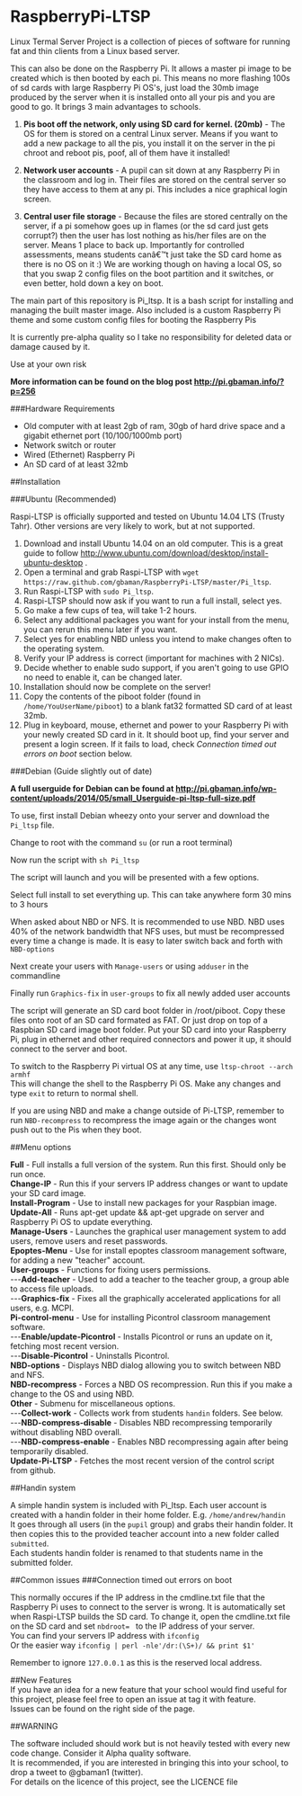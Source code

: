 RaspberryPi-LTSP
================

Linux Termal Server Project is a collection of pieces of software for running fat and thin clients from a Linux based server.

This can also be done on the Raspberry Pi. It allows a master pi image to be created which is then booted by each pi. This means no more flashing 100s of sd cards with large Raspberry Pi OS's, just load the 30mb image produced by the server when it is installed onto all your pis and you are good to go.
It brings 3 main advantages to schools.

1. **Pis boot off the network, only using SD card for kernel. (20mb)** - The OS for them is stored on a central Linux server. Means if you want to add a new package to all the pis, you install it on the server in the pi chroot and reboot pis, poof, all of them have it installed!

2. **Network user accounts** - A pupil can sit down at any Raspberry Pi in the classroom and log in. Their files are stored on the central server so they have access to them at any pi. This includes a nice graphical login screen. 

3. **Central user file storage** - Because the files are stored centrally on the server, if a pi somehow goes up in flames (or the sd card just gets corrupt?) then the user has lost nothing as his/her files are on the server. Means 1 place to back up. Importantly for controlled assessments, means students canâ€™t just take the SD card home as there is no OS on it :)
We are working though on having a local OS, so that you swap 2 config files on the boot partition and it switches, or even better, hold down a key on boot.


The main part of this repository is Pi_ltsp. It is a bash script for installing and managing the built master image.
Also included is a custom Raspberry Pi theme and some custom config files for booting the Raspberry Pis   

It is currently pre-alpha quality so I take no responsibility for deleted data or damage caused by it.   

Use at your own risk   
   
__More information can be found on the blog post http://pi.gbaman.info/?p=256__

###Hardware Requirements
+ Old computer with at least 2gb of ram, 30gb of hard drive space and a gigabit ethernet port (10/100/1000mb port)   
+ Network switch or router   
+ Wired (Ethernet) Raspberry Pi   
+ An SD card of at least 32mb

##Installation


###Ubuntu (Recommended)

Raspi-LTSP is officially supported and tested on Ubuntu 14.04 LTS (Trusty Tahr). Other versions are very likely to work, but at not supported.

1. Download and install Ubuntu 14.04 on an old computer. This is a great guide to follow http://www.ubuntu.com/download/desktop/install-ubuntu-desktop .
2. Open a terminal and grab Raspi-LTSP with ```wget https://raw.github.com/gbaman/RaspberryPi-LTSP/master/Pi_ltsp```.
3. Run Raspi-LTSP with ```sudo Pi_ltsp```.
4. Raspi-LTSP should now ask if you want to run a full install, select yes.
5. Go make a few cups of tea, will take 1-2 hours.
6. Select any additional packages you want for your install from the menu, you can rerun this menu later if you want.
7. Select yes for enabling NBD unless you intend to make changes often to the operating system.
8. Verify your IP address is correct (important for machines with 2 NICs).
9. Decide whether to enable sudo support, if you aren't going to use GPIO no need to enable it, can be changed later.
10. Installation should now be complete on the server!
11. Copy the contents of the piboot folder (found in ```/home/YouUserName/piboot```) to a blank fat32 formatted SD card of at least 32mb.
12. Plug in keyboard, mouse, ethernet and power to your Raspberry Pi with your newly created SD card in it. It should boot up, find your server and present a login screen. If it fails to load, check _Connection timed out errors on boot_ section below.

###Debian (Guide slightly out of date)

__A full userguide for Debian can be found at http://pi.gbaman.info/wp-content/uploads/2014/05/small_Userguide-pi-ltsp-full-size.pdf__   

To use, first install Debian wheezy onto your server and download the ```Pi_ltsp``` file.

Change to root with the command   ```su```   (or run a root terminal)

Now run the script with     ```sh Pi_ltsp```

The script will launch and you will be presented with a few options. 

Select full install to set everything up. This can take anywhere form 30 mins to 3 hours   

When asked about NBD or NFS. It is recommended to use NBD. NBD uses 40% of the network bandwidth that NFS uses, but must be recompressed every time a change is made. It is easy to later switch back and forth with ```NBD-options```

Next create your users with ```Manage-users``` or using ```adduser``` in the commandline   

Finally run ```Graphics-fix``` in ```user-groups``` to fix all newly added user accounts
   
The script will generate an SD card boot folder in /root/piboot. Copy these files onto root of an SD card formated as FAT. Or just drop on top of a Raspbian SD card image boot folder. Put your SD card into your Raspberry Pi, plug in ethernet and other required connectors and power it up, it should connect to the server and boot.   
   
To switch to the Raspberry Pi virtual OS at any time, use ```ltsp-chroot --arch armhf```   
This will change the shell to the Raspberry Pi OS. Make any changes and type ```exit``` to return to normal shell.   
   
If you are using NBD and make a change outside of Pi-LTSP, remember to run ```NBD-recompress``` to recompress the image again or the changes wont push out to the Pis when they boot.   

##Menu options


**Full** - Full installs a full version of the system. Run this first. Should only be run once.   
**Change-IP** - Run this if your servers IP address changes or want to update your SD card image.   
**Install-Program** - Use to install new packages for your Raspbian image.   
**Update-All** - Runs apt-get update && apt-get upgrade on server and Raspberry Pi OS to update everything.   
**Manage-Users** - Launches the graphical user management system to add users, remove users and reset passwords.  
**Epoptes-Menu** - Use for install epoptes classroom management software, for adding a new "teacher" account.   
**User-groups** - Functions for fixing users permissions.   
---**Add-teacher** - Used to add a teacher to the teacher group, a group able to access file uploads.  
---**Graphics-fix** - Fixes all the graphically accelerated applications for all users, e.g. MCPI.  
**Pi-control-menu** - Use for installing Picontrol classroom management software.   
---**Enable/update-Picontrol** - Installs Picontrol or runs an update on it, fetching most recent version.  
---**Disable-Picontrol** - Uninstalls Picontrol.   
**NBD-options** - Displays NBD dialog allowing you to switch between NBD and NFS.   
**NBD-recompress** - Forces a NBD OS recompression. Run this if you make a change to the OS and using NBD.   
**Other** - Submenu for miscellaneous options.   
---**Collect-work** - Collects work from students ```handin``` folders. See below.   
---**NBD-compress-disable** - Disables NBD recompressing temporarily without disabling NBD overall.   
---**NBD-compress-enable** - Enables NBD recompressing again after being temporarily disabled.   
**Update-Pi-LTSP** - Fetches the most recent version of the control script from github.  


##Handin system   
   
A simple handin system is included with Pi_ltsp. Each user account is created with a handin folder in their home folder. E.g. ```/home/andrew/handin```   
It goes through all users (in the ```pupil``` group) and grabs their handin folder. It then copies this to the provided teacher account into a new folder called ```submitted```.   
Each students handin folder is renamed to that students name in the submitted folder.   
   

##Common issues
###Connection timed out errors on boot

This normally occures if the IP address in the cmdline.txt file that the Raspberry Pi uses to connect to the server is wrong. It is automatically set when Raspi-LTSP builds the SD card. To change it, open the cmdline.txt file on the SD card and set ```nbdroot= ``` to the IP address of your server.   
You can find your servers IP address with ```ifconfig```   
Or the easier way ```ifconfig | perl -nle'/dr:(\S+)/ && print $1'```   

Remember to ignore ```127.0.0.1``` as this is the reserved local address.

##New Features   
If you have an idea for a new feature that your school would find useful for this project, please feel free to open an issue at tag it with feature.   
Issues can be found on the right side of the page.   


##WARNING

The software included should work but is not heavily tested with every new code change. Consider it Alpha quality software.   
It is recommended, if you are interested in bringing this into your school, to drop a tweet to @gbaman1 (twitter).   
For details on the licence of this project, see the LICENCE file
